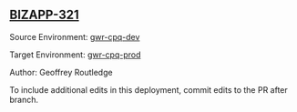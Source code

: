 ## [BIZAPP-321](https://app.salto.io/orgs/3ab0fb5b-95a7-497b-836a-2583702766e1/envs/13ce49a9-3991-4887-8e55-c9417403d834/deployments/6a125f5a-4b6d-4ade-ac17-63afba0544b6)

Source Environment: [gwr-cpq-dev](https://app.salto.io/orgs/3ab0fb5b-95a7-497b-836a-2583702766e1/envs/0a26431d-6e6e-4ffa-85df-2b122bef50ac) 

Target Environment: [gwr-cpq-prod](https://app.salto.io/orgs/3ab0fb5b-95a7-497b-836a-2583702766e1/envs/13ce49a9-3991-4887-8e55-c9417403d834) 

Author: Geoffrey Routledge

To include additional edits in this deployment, commit edits to the PR after branch.